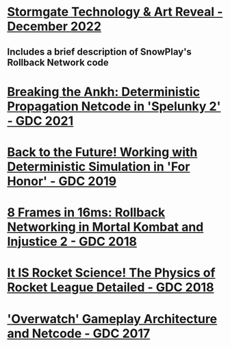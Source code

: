 # [Stormgate Technology & Art Reveal - December 2022](https://www.youtube.com/watch?v=1m8Z8iVXfDM&list=LL6MKUgGZ9Q8c2Ff7GnoRoqA)
## Includes a brief description of SnowPlay's Rollback Network code

# [Breaking the Ankh: Deterministic Propagation Netcode in 'Spelunky 2' - GDC 2021](https://www.youtube.com/watch?v=mss6S2IO8Mw&list=LL6MKUgGZ9Q8c2Ff7GnoRoqA)

# [Back to the Future! Working with Deterministic Simulation in 'For Honor' - GDC 2019](https://www.gdcvault.com/play/1026322/Back-to-the-Future-Working)

# [8 Frames in 16ms: Rollback Networking in Mortal Kombat and Injustice 2 - GDC 2018](https://www.youtube.com/watch?v=7jb0FOcImdg&list=LL6MKUgGZ9Q8c2Ff7GnoRoqA)

# [It IS Rocket Science! The Physics of Rocket League Detailed - GDC 2018](https://www.youtube.com/watch?v=ueEmiDM94IE&list=LL6MKUgGZ9Q8c2Ff7GnoRoqA)

# ['Overwatch' Gameplay Architecture and Netcode - GDC 2017](https://www.gdcvault.com/play/1024001/-Overwatch-Gameplay-Architecture-and)

